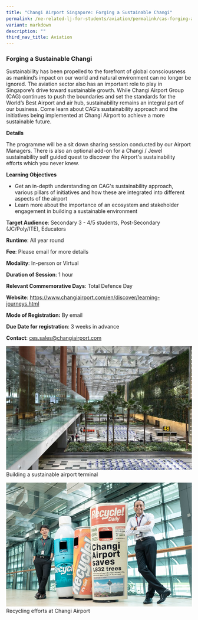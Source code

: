 ```yaml
---
title: "Changi Airport Singapore: Forging a Sustainable Changi"
permalink: /ne-related-lj-for-students/aviation/permalink/cas-forging-a-sustainable-changi/
variant: markdown
description: ""
third_nav_title: Aviation
---
```

### Forging a Sustainable Changi

Sustainability has been propelled to the forefront of global consciousness as mankind’s impact on our world and natural environment can no longer be ignored. The aviation sector also has an important role to play in Singapore’s drive toward sustainable growth. 
While Changi Airport Group (CAG) continues to push the boundaries and set the standards for the World’s Best Airport and air hub, sustainability remains an integral part of our business. Come learn about CAG’s sustainability approach and the initiatives being implemented at Changi Airport to achieve a more sustainable future.

**Details**

The programme will be a sit down sharing session conducted by our Airport Managers.
There is also an optional add-on for a Changi / Jewel sustainability self guided quest to discover the Airport's sustainability efforts which you never knew. 

**Learning Objectives**

* Get an in-depth understanding on CAG's sustainability approach, various pillars of initiatives and how these are integrated into different aspects of the airport
* Learn more about the importance of an ecosystem and stakeholder engagement in building a sustainable environment

**Target Audience**: Secondary 3 - 4/5 students, Post-Secondary (JC/Poly/ITE), Educators

**Runtime**: All year round

**Fee**: Please email for more details

**Modality**: In-person or Virtual

**Duration of Session**: 1 hour

**Relevant Commemorative Days**:  Total Defence Day

**Website**: https://www.changiairport.com/en/discover/learning-journeys.html

**Mode of Registration:** By email

**Due Date for registration**: 3 weeks in advance

**Contact**: ces.sales@changiairport.com

![](/images/9__Forging_a_Sustainable_Changi_1.jpg)   Building a sustainable airport terminal

![](/images/9__Forging_a_Sustainable_Changi_2.jpg)   Recycling efforts at Changi Airport